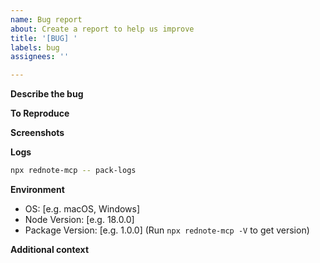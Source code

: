 ```yaml
---
name: Bug report
about: Create a report to help us improve
title: '[BUG] '
labels: bug
assignees: ''

---
```


**Describe the bug**
<!-- A clear and concise description of what the bug is. -->

**To Reproduce**
<!-- Steps to reproduce the behavior: -->
<!-- 1. Go to '...' -->
<!-- 2. Click on '....' -->
<!-- 3. Scroll down to '....' -->
<!-- 4. See error -->

**Screenshots**
<!-- If applicable, add screenshots to help explain your problem. -->

**Logs**
<!-- To help us debug the issue, please follow these steps: -->

<!-- 1. Run the following command in your terminal: -->
```bash
npx rednote-mcp -- pack-logs
```

<!-- 2. This will generate a `rednote-logs.zip` file in your current directory. -->

<!-- 3. Important Privacy Notice: -->
<!-- - The log file may contain sensitive information including: -->
<!--   - Your system username -->
<!--   - Search queries and interactions -->
<!--   - System environment details -->
<!-- - We do NOT collect or include any cookie information -->
<!-- - If you are concerned about privacy, you can: -->
<!--   - Send the log file directly to Leo (ifuryst@gmail.com) instead of attaching it here -->
<!--   - Or choose not to attach the logs and describe the issue in detail -->

<!-- 4. Attach the generated `rednote-logs.zip` file to this issue (if you're comfortable doing so) -->

**Environment**
<!-- Please complete the following information: -->
 - OS: [e.g. macOS, Windows]
 - Node Version: [e.g. 18.0.0]
 - Package Version: [e.g. 1.0.0] (Run `npx rednote-mcp -V` to get version)

**Additional context**
<!-- Add any other context about the problem here. --> 